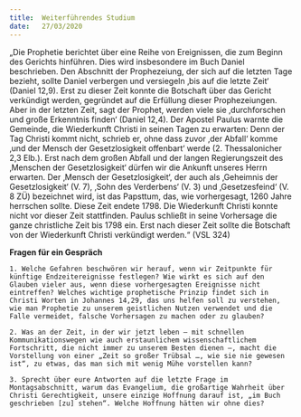 ```yaml
---
title:  Weiterführendes Studium
date:   27/03/2020
---
```


„Die Prophetie berichtet über eine Reihe von Ereignissen, die zum Beginn des Gerichts hinführen. Dies wird insbesondere im Buch Daniel beschrieben. Den Abschnitt der Prophezeiung, der sich auf die letzten Tage bezieht, sollte Daniel verbergen und versiegeln ‚bis auf die letzte Zeit‘ (Daniel 12,9). Erst zu dieser Zeit konnte die Botschaft über das Gericht verkündigt werden, gegründet auf die Erfüllung dieser Prophezeiungen. Aber in der letzten Zeit, sagt der Prophet, werden viele sie ‚durchforschen und große Erkenntnis finden‘ (Daniel 12,4). Der Apostel Paulus warnte die Gemeinde, die Wiederkunft Christi in seinen Tagen zu erwarten: Denn der Tag Christi kommt nicht, schrieb er, ohne dass zuvor ‚der Abfall‘ komme ‚und der Mensch der Gesetzlosigkeit offenbart‘ werde (2. Thessalonicher 2,3 Elb.). Erst nach dem großen Abfall und der langen Regierungszeit des ‚Menschen der Gesetzlosigkeit‘ dürfen wir die Ankunft unseres Herrn erwarten. Der ‚Mensch der Gesetzlosigkeit‘, der auch als ‚Geheimnis der Gesetzlosigkeit‘ (V. 7), ‚Sohn des Verderbens‘ (V. 3) und ‚Gesetzesfeind‘ (V. 8 ZÜ) bezeichnet wird, ist das Papsttum, das, wie vorhergesagt, 1260 Jahre herrschen sollte. Diese Zeit endete 1798. Die Wiederkunft Christi konnte nicht vor dieser Zeit stattfinden. Paulus schließt in seine Vorhersage die ganze christliche Zeit bis 1798 ein. Erst nach dieser Zeit sollte die Botschaft von der Wiederkunft Christi verkündigt werden.“ (VSL 324)

**Fragen für ein Gespräch**

`1. Welche Gefahren beschwören wir herauf, wenn wir Zeitpunkte für künftige Endzeitereignisse festlegen? Wie wirkt es sich auf den Glauben vieler aus, wenn diese vorhergesagten Ereignisse nicht eintreffen? Welches wichtige prophetische Prinzip findet sich in Christi Worten in Johannes 14,29, das uns helfen soll zu verstehen, wie man Prophetie zu unserem geistlichen Nutzen verwendet und die Falle vermeidet, falsche Vorhersagen zu machen oder zu glauben?`

`2. Was an der Zeit, in der wir jetzt leben – mit schnellen Kommunikationswegen wie auch erstaunlichem wissenschaftlichem Fortschritt, die nicht immer zu unserem Besten dienen –, macht die Vorstellung von einer „Zeit so großer Trübsal …, wie sie nie gewesen ist“, zu etwas, das man sich mit wenig Mühe vorstellen kann?`

`3. Sprecht über eure Antworten auf die letzte Frage im Montagsabschnitt, warum das Evangelium, die großartige Wahrheit über Christi Gerechtigkeit, unsere einzige Hoffnung darauf ist, „im Buch geschrieben [zu] stehen“. Welche Hoffnung hätten wir ohne dies?`